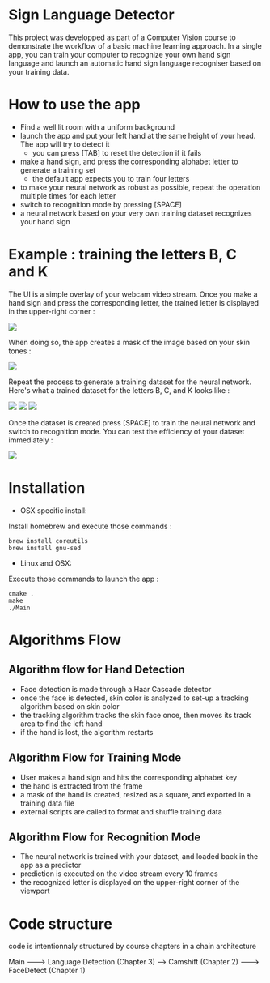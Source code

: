 # Sign Language Detector

This project was developped as part of a Computer Vision course to demonstrate the workflow of a basic machine learning approach. In a single app, you can train your computer to recognize your own hand sign language and launch an automatic hand sign language recogniser based on your training data.

# How to use the app
* Find a well lit room with a uniform background
* launch the app and put your left hand at the same height of your head. The app will try to detect it
  * you can press [TAB] to reset the detection if it fails
* make a hand sign, and press the corresponding alphabet letter to generate a training set
  * the default app expects you to train four letters
* to make your neural network as robust as possible, repeat the operation multiple times for each letter
* switch to recognition mode by pressing [SPACE]
* a neural network based on your very own training dataset recognizes your hand sign


# Example : training the letters B, C and K

The UI is a simple overlay of your webcam video stream. Once you make a hand sign and press the corresponding letter, the trained letter is displayed in the upper-right corner :

![](https://github.com/maximetouroute/Sign-Language-Detector/blob/master/img/train_B.png)

When doing so, the app creates a mask of the image based on your skin tones :

![](https://github.com/maximetouroute/Sign-Language-Detector/blob/master/img/backproj_full_B.png)

Repeat the process to generate a training dataset for the neural network. Here's what a trained dataset for the letters B, C, and K looks like :

![](https://github.com/maximetouroute/Sign-Language-Detector/blob/master/img/backprojs_B.jpg)
![](https://github.com/maximetouroute/Sign-Language-Detector/blob/master/img/backprojs_C.jpg)
![](https://github.com/maximetouroute/Sign-Language-Detector/blob/master/img/backprojs_K.jpg)

Once the dataset is created press [SPACE] to train the neural network and switch to recognition mode. You can test the efficiency of your dataset immediately :

![](https://github.com/maximetouroute/Sign-Language-Detector/blob/master/img/recog_B.png)

# Installation

* OSX specific install:

Install homebrew and execute those commands :
```
brew install coreutils
brew install gnu-sed
```

* Linux and OSX:

Execute those commands to launch the app :
```
cmake .
make
./Main
```

# Algorithms Flow

## Algorithm flow for Hand Detection

* Face detection is made through a Haar Cascade detector
* once the face is detected, skin color is analyzed to set-up a tracking algorithm based on skin color
* the tracking algorithm tracks the skin face once, then moves its track area to find the left hand
* if the hand is lost, the algorithm restarts

## Algorithm Flow for Training Mode

 * User makes a hand sign and hits the corresponding alphabet key
 * the hand is extracted from the frame
 * a mask of the hand is created, resized as a square, and exported in a training data file
 * external scripts are called to format and shuffle training data

## Algorithm Flow for Recognition Mode

 * The neural network is trained with your dataset, and loaded back in the app as a predictor
 * prediction is executed on the video stream every 10 frames
 * the recognized letter is displayed on the upper-right corner of the viewport


# Code structure

code is intentionnaly structured by course chapters in a chain architecture

Main ---> Language Detection (Chapter 3) --> Camshift (Chapter 2) ---> FaceDetect (Chapter 1)
